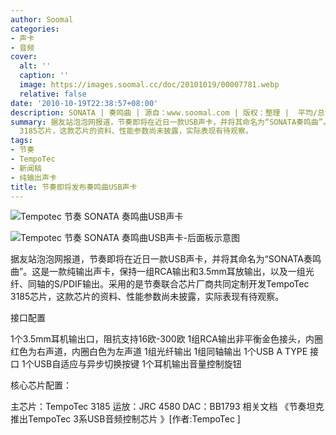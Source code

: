 ```yaml
---
author: Soomal
categories:
- 声卡
- 音频
cover:
  alt: ''
  caption: ''
  image: https://images.soomal.cc/doc/20101019/00007781.webp
  relative: false
date: '2010-10-19T22:38:57+08:00'
description: SONATA | 奏鸣曲 | 源自：www.soomal.com | 版权：整理 |  平均/总评分：09.67/58
summary: 据友站泡泡网报道，节奏即将在近日一款USB声卡，并将其命名为“SONATA奏鸣曲”。这是一款纯输出声卡，保持一组RCA输出和3.5mm耳放输出，以及一组光纤、同轴的S/PDIF输出。采用的是节奏联合芯片厂商共同定制开发TempoTec
  3185芯片，这款芯片的资料、性能参数尚未披露，实际表现有待观察。
tags:
- 节奏
- TempoTec
- 新闻稿
- 纯输出声卡
title: 节奏即将发布奏鸣曲USB声卡
---
```


![Tempotec 节奏 SONATA 奏鸣曲USB声卡](https://images.soomal.cc/doc/20101019/00007781.webp)



![Tempotec 节奏 SONATA 奏鸣曲USB声卡-后面板示意图](https://images.soomal.cc/doc/20101019/00007782.webp)



据友站泡泡网报道，节奏即将在近日一款USB声卡，并将其命名为“SONATA奏鸣曲”。这是一款纯输出声卡，保持一组RCA输出和3.5mm耳放输出，以及一组光纤、同轴的S/PDIF输出。采用的是节奏联合芯片厂商共同定制开发TempoTec 3185芯片，这款芯片的资料、性能参数尚未披露，实际表现有待观察。



接口配置



1个3.5mm耳机输出口，阻抗支持16欧-300欧
1组RCA输出非平衡金色接头，内圈红色为右声道，内圈白色为左声道
1组光纤输出
1组同轴输出
1个USB A TYPE 接口 
1个USB自适应与异步切换按键
1个耳机输出音量控制旋钮



核心芯片配置：



主芯片：TempoTec 3185 
运放：JRC 4580 
DAC：BB1793
相关文档
《节奏坦克推出TempoTec 3系USB音频控制芯片 》[作者:TempoTec ]